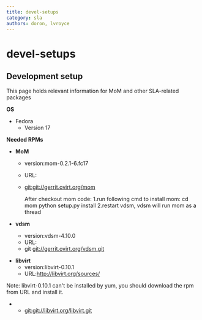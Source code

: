 ```yaml
---
title: devel-setups
category: sla
authors: doron, lvroyce
---
```


# devel-setups

## **Development setup**

This page holds relevant information for MoM and other SLA-related packages

**OS**

*   Fedora
    -   Version 17

**Needed RPMs**

*   **MoM**
    -   version:mom-0.2.1-6.fc17
    -   URL:
    -   <git:git://gerrit.ovirt.org/mom>

        After checkout mom code:
        1.run following cmd to install mom:
          cd mom
          python setup.py install
        2.restart vdsm, vdsm will run mom as a thread

*   **vdsm**
    -   version:vdsm-4.10.0
    -   URL:
    -   git <git://gerrit.ovirt.org/vdsm.git>

<!-- -->

*   **libvirt**
    -   version:libvirt-0.10.1
    -   URL:<http://libvirt.org/sources/>

Note: libvirt-0.10.1 can't be installed by yum, you should download the rpm from URL and install it.

*   -   <git:git://libvirt.org/libvirt.git>

